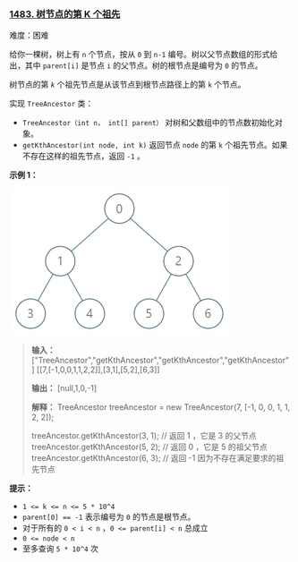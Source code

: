 ### [1483\. 树节点的第 K 个祖先](https://leetcode.cn/problems/kth-ancestor-of-a-tree-node/)

难度：困难

给你一棵树，树上有 `n` 个节点，按从 `0` 到 `n-1` 编号。树以父节点数组的形式给出，其中 `parent[i]` 是节点 `i` 的父节点。树的根节点是编号为 `0` 的节点。

树节点的第 _`k`_ 个祖先节点是从该节点到根节点路径上的第 `k` 个节点。

实现 `TreeAncestor` 类：

- `TreeAncestor（int n， int[] parent）` 对树和父数组中的节点数初始化对象。
- `getKthAncestor(int node, int k)` 返回节点 `node` 的第 `k` 个祖先节点。如果不存在这样的祖先节点，返回 `-1` 。

**示例 1：**

![](./assets/img/Question1483_01.png)

> **输入：**
> ["TreeAncestor","getKthAncestor","getKthAncestor","getKthAncestor"]
> \[[7,[-1,0,0,1,1,2,2]],[3,1],[5,2],[6,3]]
>  
> **输出：**
> [null,1,0,-1]
>  
> **解释：**
> TreeAncestor treeAncestor = new TreeAncestor(7, [-1, 0, 0, 1, 1, 2, 2]);
>  
> treeAncestor.getKthAncestor(3, 1);  // 返回 1 ，它是 3 的父节点
> treeAncestor.getKthAncestor(5, 2);  // 返回 0 ，它是 5 的祖父节点
> treeAncestor.getKthAncestor(6, 3);  // 返回 -1 因为不存在满足要求的祖先节点

**提示：**

- `1 <= k <= n <= 5 * 10^4`
- `parent[0] == -1` 表示编号为 `0` 的节点是根节点。
- 对于所有的 `0 < i < n` ，`0 <= parent[i] < n` 总成立
- `0 <= node < n`
- 至多查询 `5 * 10^4` 次
